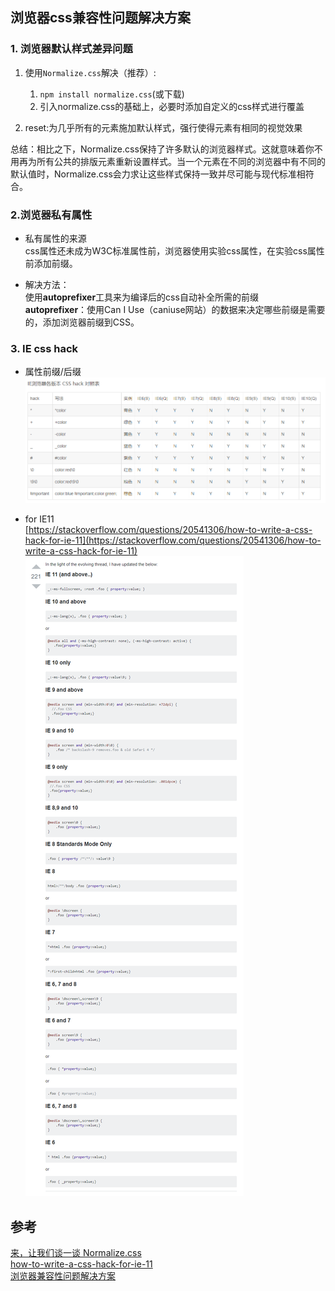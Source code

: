 ## 浏览器css兼容性问题解决方案

### 1. 浏览器默认样式差异问题
1. 使用`Normalize.css`解决（推荐）:
    1. ```npm install normalize.css```(或下载)
    2. 引入normalize.css的基础上，必要时添加自定义的css样式进行覆盖

2. reset:为几乎所有的元素施加默认样式，强行使得元素有相同的视觉效果

总结：相比之下，Normalize.css保持了许多默认的浏览器样式。这就意味着你不用再为所有公共的排版元素重新设置样式。当一个元素在不同的浏览器中有不同的默认值时，Normalize.css会力求让这些样式保持一致并尽可能与现代标准相符合。

### 2.浏览器私有属性
* 私有属性的来源      
css属性还未成为W3C标准属性前，浏览器使用实验css属性，在实验css属性前添加前缀。

* 解决方法：  
使用**autoprefixer**工具来为编译后的css自动补全所需的前缀   
**autoprefixer**：使用Can I Use（caniuse网站）的数据来决定哪些前缀是需要的，添加浏览器前缀到CSS。

### 3. IE css hack
* 属性前缀/后缀   
![css](https://github.com/0ragdoll0/share/blob/master/pics/20191108/1.png)

* for IE11   
[https://stackoverflow.com/questions/20541306/how-to-write-a-css-hack-for-ie-11](https://stackoverflow.com/questions/20541306/how-to-write-a-css-hack-for-ie-11)    
![css](https://github.com/0ragdoll0/share/blob/master/pics/20191108/2.png)


## 参考
[来，让我们谈一谈 Normalize.css](https://jerryzou.com/posts/aboutNormalizeCss/)     
[how-to-write-a-css-hack-for-ie-11](https://stackoverflow.com/questions/20541306/how-to-write-a-css-hack-for-ie-11)    
[浏览器兼容性问题解决方案](https://juejin.im/post/59a3f2fe6fb9a0249471cbb4#heading-6)    